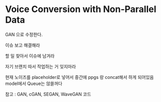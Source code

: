 # Voice Conversion with Non-Parallel Data

GAN 으로 수정한다.

이슈 보고 해결해라

할 일 찾아서 이슈에 남겨라

자기 브랜치 따서 작업하는 거 잊지마라

현재 노이즈를 placeholder로 넣어서 중간에 ppgs 랑 concat해서 하게 되어있음 model에서 Queue는 않쓸꺼다

참고 : GAN, cGAN, SEGAN, WaveGAN 코드 
